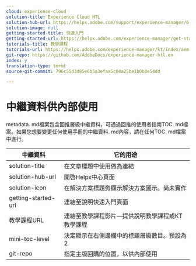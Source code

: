 ```yaml
---
cloud: experience-cloud
solution-title: Experience Cloud HTL
solution-hub-url: https://helpx.adobe.com/support/experience-manager/6-4.html
solution-image: null
getting-started-title: 快速入門
getting-started-url: https://helpx.adobe.com/experience-manager/get-started.html
tutorials-title: 教學課程
tutorials-url: https://helpx.adobe.com/experience-manager/kt/index/aem-6-4-videos.html
git-repo: https://github.com/AdobeDocs/experience-manager-htl.en
index: y
translation-type: tm+mt
source-git-commit: 796c55d3d85e6b5a3efaa5c04a25be1b0b4e54dd

---
```



# 中繼資料供內部使用

metadata. md檔案包含回推層級中繼資料，可通過回推的使用者指南TOC. md檔案。如果您想要變更任何使用手冊的中繼資料. md內容，請在任何TOC. md檔案中進行。

| 中繼資料 | 它的用途 |
|--- |--- |
| solution-title | 在文章標題中使用做為連結 |
| solution-hub-url | 開啓Helpx中心頁面 |
| solution-icon | 在解決方案標題旁顯示解決方案圖示。尚未實作 |
| getting-started-url | 連結至說明快速入門頁面 |
| 教學課程URL | 連結至教學課程影片—提供說明教學課程或KT教學課程 |
| mini-toc-level | 決定顯示在右側邊欄中的標題層級數目。預設為2 |
| git-repo | 指定主版回購的位置，以供內部使用 |
